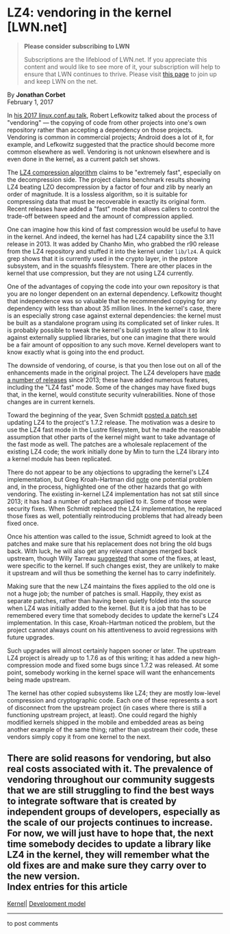 # LZ4: vendoring in the kernel [LWN.net]

> **Please consider subscribing to LWN**
> 
> Subscriptions are the lifeblood of LWN.net. If you appreciate this content and would like to see more of it, your subscription will help to ensure that LWN continues to thrive. Please visit [this page](/Promo/nst-nag1/subscribe) to join up and keep LWN on the net. 

By **Jonathan Corbet**  
February 1, 2017 

In [his 2017 linux.conf.au talk](/Articles/712376/), Robert Lefkowitz talked about the process of "vendoring" — the copying of code from other projects into one's own repository rather than accepting a dependency on those projects. Vendoring is common in commercial projects; Android does a lot of it, for example, and Lefkowitz suggested that the practice should become more common elsewhere as well. Vendoring is not unknown elsewhere and is even done in the kernel, as a current patch set shows. 

The [LZ4 compression algorithm](https://github.com/lz4/lz4) claims to be "extremely fast", especially on the decompression side. The project claims benchmark results showing LZ4 beating LZO decompression by a factor of four and zlib by nearly an order of magnitude. It is a lossless algorithm, so it is suitable for compressing data that must be recoverable in exactly its original form. Recent releases have added a "fast" mode that allows callers to control the trade-off between speed and the amount of compression applied. 

One can imagine how this kind of fast compression would be useful to have in the kernel. And indeed, the kernel has had LZ4 capability since the 3.11 release in 2013. It was added by Chanho Min, who grabbed the r90 release from the LZ4 repository and stuffed it into the kernel under `lib/lz4`. A quick grep shows that it is currently used in the crypto layer, in the pstore subsystem, and in the squashfs filesystem. There are other places in the kernel that use compression, but they are not using LZ4 currently. 

One of the advantages of copying the code into your own repository is that you are no longer dependent on an external dependency. Lefkowitz thought that independence was so valuable that he recommended copying for any dependency with less than about 35 million lines. In the kernel's case, there is an especially strong case against external dependencies: the kernel must be built as a standalone program using its complicated set of linker rules. It is probably possible to tweak the kernel's build system to allow it to link against externally supplied libraries, but one can imagine that there would be a fair amount of opposition to any such move. Kernel developers want to know exactly what is going into the end product. 

The downside of vendoring, of course, is that you then lose out on all of the enhancements made in the original project. The LZ4 developers have [made a number of releases](https://github.com/lz4/lz4/blob/dev/NEWS) since 2013; these have added numerous features, including the "LZ4 fast" mode. Some of the changes may have fixed bugs that, in the kernel, would constitute security vulnerabilities. None of those changes are in current kernels. 

Toward the beginning of the year, Sven Schmidt [posted a patch set](/Articles/713191/) updating LZ4 to the project's 1.7.2 release. The motivation was a desire to use the LZ4 fast mode in the Lustre filesystem, but he made the reasonable assumption that other parts of the kernel might want to take advantage of the fast mode as well. The patches are a wholesale replacement of the existing LZ4 code; the work initially done by Min to turn the LZ4 library into a kernel module has been replicated. 

There do not appear to be any objections to upgrading the kernel's LZ4 implementation, but Greg Kroah-Hartman did [note](/Articles/713192/) one potential problem and, in the process, highlighted one of the other hazards that go with vendoring. The existing in-kernel LZ4 implementation has not sat still since 2013; it has had a number of patches applied to it. Some of those were security fixes. When Schmidt replaced the LZ4 implementation, he replaced those fixes as well, potentially reintroducing problems that had already been fixed once. 

Once his attention was called to the issue, Schmidt agreed to look at the patches and make sure that his replacement does not bring the old bugs back. With luck, he will also get any relevant changes merged back upstream, though Willy Tarreau [suggested](/Articles/713194/) that some of the fixes, at least, were specific to the kernel. If such changes exist, they are unlikely to make it upstream and will thus be something the kernel has to carry indefinitely. 

Making sure that the new LZ4 maintains the fixes applied to the old one is not a huge job; the number of patches is small. Happily, they exist as separate patches, rather than having been quietly folded into the source when LZ4 was initially added to the kernel. But it is a job that has to be remembered every time that somebody decides to update the kernel's LZ4 implementation. In this case, Kroah-Hartman noticed the problem, but the project cannot always count on his attentiveness to avoid regressions with future upgrades. 

Such upgrades will almost certainly happen sooner or later. The upstream LZ4 project is already up to 1.7.6 as of this writing; it has added a new high-compression mode and fixed some bugs since 1.7.2 was released. At some point, somebody working in the kernel space will want the enhancements being made upstream. 

The kernel has other copied subsystems like LZ4; they are mostly low-level compression and cryptographic code. Each one of these represents a sort of disconnect from the upstream project (in cases where there is still a functioning upstream project, at least). One could regard the highly modified kernels shipped in the mobile and embedded areas as being another example of the same thing; rather than upstream their code, these vendors simply copy it from one kernel to the next. 

There are solid reasons for vendoring, but also real costs associated with it. The prevalence of vendoring throughout our community suggests that we are still struggling to find the best ways to integrate software that is created by independent groups of developers, especially as the scale of our projects continues to increase. For now, we will just have to hope that, the next time somebody decides to update a library like LZ4 in the kernel, they will remember what the old fixes are and make sure they carry over to the new version.  
Index entries for this article  
---  
[Kernel](/Kernel/Index)| [Development model](/Kernel/Index#Development_model)  
  


* * *

to post comments 
